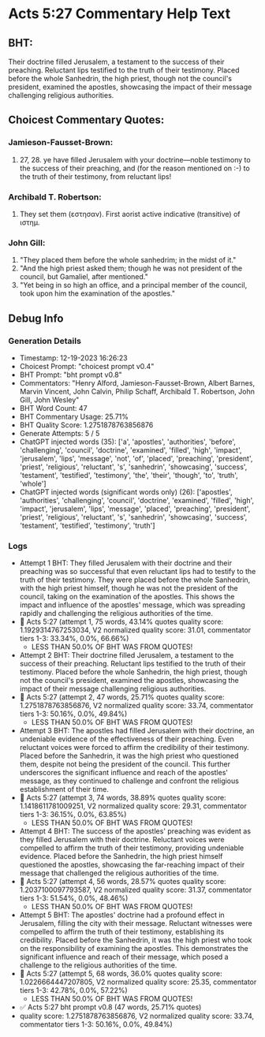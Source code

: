 # Acts 5:27 Commentary Help Text

## BHT:
Their doctrine filled Jerusalem, a testament to the success of their preaching. Reluctant lips testified to the truth of their testimony. Placed before the whole Sanhedrin, the high priest, though not the council's president, examined the apostles, showcasing the impact of their message challenging religious authorities.

## Choicest Commentary Quotes:
### Jamieson-Fausset-Brown:
1. 27, 28. ye have filled Jerusalem
	with your doctrine—noble testimony to the success of their
	preaching, and (for the reason mentioned on :-) to the truth of their testimony, from reluctant lips!


### Archibald T. Robertson:
1.  They set them (εστησαν). First aorist active indicative (transitive) of ιστημ. 


### John Gill:
1. "They placed them before the whole sanhedrim; in the midst of it." 
2. "And the high priest asked them; though he was not president of the council, but Gamaliel, after mentioned." 
3. "Yet being in so high an office, and a principal member of the council, took upon him the examination of the apostles."


## Debug Info
### Generation Details
- Timestamp: 12-19-2023 16:26:23
- Choicest Prompt: "choicest prompt v0.4"
- BHT Prompt: "bht prompt v0.8"
- Commentators: "Henry Alford, Jamieson-Fausset-Brown, Albert Barnes, Marvin Vincent, John Calvin, Philip Schaff, Archibald T. Robertson, John Gill, John Wesley"
- BHT Word Count: 47
- BHT Commentary Usage: 25.71%
- BHT Quality Score: 1.2751878763856876
- Generate Attempts: 5 / 5
- ChatGPT injected words (35):
	['a', 'apostles', 'authorities', 'before', 'challenging', 'council', 'doctrine', 'examined', 'filled', 'high', 'impact', 'jerusalem', 'lips', 'message', 'not', 'of', 'placed', 'preaching', 'president', 'priest', 'religious', 'reluctant', 's', 'sanhedrin', 'showcasing', 'success', 'testament', 'testified', 'testimony', 'the', 'their', 'though', 'to', 'truth', 'whole']
- ChatGPT injected words (significant words only) (26):
	['apostles', 'authorities', 'challenging', 'council', 'doctrine', 'examined', 'filled', 'high', 'impact', 'jerusalem', 'lips', 'message', 'placed', 'preaching', 'president', 'priest', 'religious', 'reluctant', 's', 'sanhedrin', 'showcasing', 'success', 'testament', 'testified', 'testimony', 'truth']

### Logs
- Attempt 1 BHT: They filled Jerusalem with their doctrine and their preaching was so successful that even reluctant lips had to testify to the truth of their testimony. They were placed before the whole Sanhedrin, with the high priest himself, though he was not the president of the council, taking on the examination of the apostles. This shows the impact and influence of the apostles' message, which was spreading rapidly and challenging the religious authorities of the time.
- 🔄 Acts 5:27 (attempt 1, 75 words, 43.14% quotes quality score: 1.1929314767253034, V2 normalized quality score: 31.01, commentator tiers 1-3: 33.34%, 0.0%, 66.66%) 
	- LESS THAN 50.0% OF BHT WAS FROM QUOTES!
- Attempt 2 BHT: Their doctrine filled Jerusalem, a testament to the success of their preaching. Reluctant lips testified to the truth of their testimony. Placed before the whole Sanhedrin, the high priest, though not the council's president, examined the apostles, showcasing the impact of their message challenging religious authorities.
- 🔄 Acts 5:27 (attempt 2, 47 words, 25.71% quotes quality score: 1.2751878763856876, V2 normalized quality score: 33.74, commentator tiers 1-3: 50.16%, 0.0%, 49.84%) 
	- LESS THAN 50.0% OF BHT WAS FROM QUOTES!
- Attempt 3 BHT: The apostles had filled Jerusalem with their doctrine, an undeniable evidence of the effectiveness of their preaching. Even reluctant voices were forced to affirm the credibility of their testimony. Placed before the Sanhedrin, it was the high priest who questioned them, despite not being the president of the council. This further underscores the significant influence and reach of the apostles' message, as they continued to challenge and confront the religious establishment of their time.
- 🔄 Acts 5:27 (attempt 3, 74 words, 38.89% quotes quality score: 1.1418611781009251, V2 normalized quality score: 29.31, commentator tiers 1-3: 36.15%, 0.0%, 63.85%) 
	- LESS THAN 50.0% OF BHT WAS FROM QUOTES!
- Attempt 4 BHT: The success of the apostles' preaching was evident as they filled Jerusalem with their doctrine. Reluctant voices were compelled to affirm the truth of their testimony, providing undeniable evidence. Placed before the Sanhedrin, the high priest himself questioned the apostles, showcasing the far-reaching impact of their message that challenged the religious authorities of the time.
- 🔄 Acts 5:27 (attempt 4, 56 words, 28.57% quotes quality score: 1.2037100097793587, V2 normalized quality score: 31.37, commentator tiers 1-3: 51.54%, 0.0%, 48.46%) 
	- LESS THAN 50.0% OF BHT WAS FROM QUOTES!
- Attempt 5 BHT: The apostles' doctrine had a profound effect in Jerusalem, filling the city with their message. Reluctant witnesses were compelled to affirm the truth of their testimony, establishing its credibility. Placed before the Sanhedrin, it was the high priest who took on the responsibility of examining the apostles. This demonstrates the significant influence and reach of their message, which posed a challenge to the religious authorities of the time.
- 🔄 Acts 5:27 (attempt 5, 68 words, 36.0% quotes quality score: 1.0226664447207805, V2 normalized quality score: 25.35, commentator tiers 1-3: 42.78%, 0.0%, 57.22%) 
	- LESS THAN 50.0% OF BHT WAS FROM QUOTES!
- ✅ Acts 5:27 bht prompt v0.8 (47 words, 25.71% quotes)
- quality score: 1.2751878763856876, V2 normalized quality score: 33.74, commentator tiers 1-3: 50.16%, 0.0%, 49.84%)